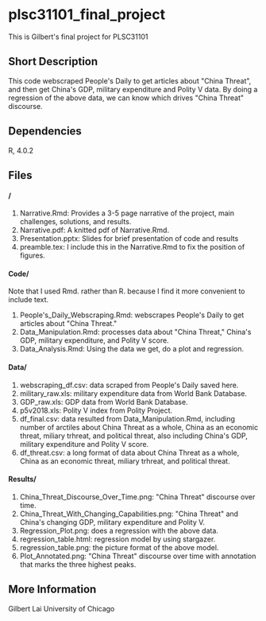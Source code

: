 # plsc31101_final_project

This is Gilbert's final project for PLSC31101

## Short Description

This code webscraped People's Daily to get articles about "China Threat", and then get China's GDP, military expenditure and Polity V data. By doing a regression of the above data, we can know which drives "China Threat" discourse.

## Dependencies

R, 4.0.2

## Files

#### /

1. Narrative.Rmd: Provides a 3-5 page narrative of the project, main challenges, solutions, and results.
2. Narrative.pdf: A knitted pdf of Narrative.Rmd. 
3. Presentation.pptx: Slides for brief presentation of code and results
4. preamble.tex: I include this in the Narrative.Rmd to fix the position of figures.

#### Code/

Note that I used Rmd. rather than R. because I find it more convenient to include text.

1. People's_Daily_Webscraping.Rmd: webscrapes People's Daily to get articles about "China Threat."
2. Data_Manipulation.Rmd: processes data about "China Threat," China's GDP, military expenditure, and Polity V score.
3. Data_Analysis.Rmd: Using the data we get, do a plot and regression.

#### Data/

1. webscraping_df.csv: data scraped from People's Daily saved here.
2. military_raw.xls: military expenditure data from World Bank Database.
3. GDP_raw.xls: GDP data from World Bank Database.
4. p5v2018.xls: Polity V index from Polity Project.
5. df_final.csv: data resulted from Data_Manipulation.Rmd, including number of arctiles about China Threat as a whole, China as an economic threat, miliary trhreat, and political threat, also including China's GDP, military expenditure and Polity V score.
6. df_threat.csv: a long format of data about China Threat as a whole, China as an economic threat, miliary trhreat, and political threat.

#### Results/

1. China_Threat_Discourse_Over_Time.png: "China Threat" discourse over time.
2. China_Threat_With_Changing_Capabilities.png: "China Threat" and China's changing GDP, military expenditure and Polity V.
3. Regression_Plot.png: does a regression with the above data.
4. regression_table.html: regression model by using stargazer.
5. regression_table.png: the picture format of the above model.
6. Plot_Annotated.png: "China Threat" discourse over time with annotation that marks the three highest peaks. 

## More Information
Gilbert Lai
University of Chicago
